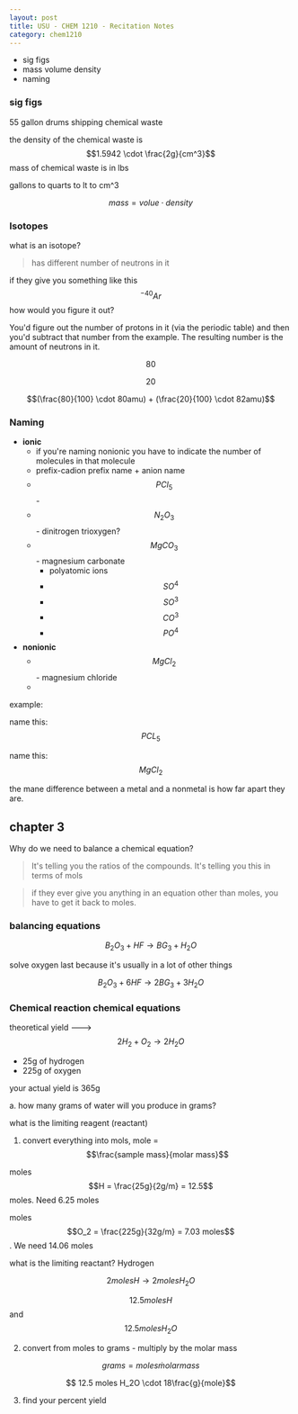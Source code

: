 ```yaml
---
layout: post
title: USU - CHEM 1210 - Recitation Notes
category: chem1210
---
```


- sig figs
- mass volume density
- naming

### sig figs

55 gallon drums shipping chemical waste

the density of the chemical waste is $$1.5942 \cdot \frac{2g}{cm^3}$$ mass of chemical waste is in lbs

gallons to quarts to lt to cm^3

$$ mass = volue \cdot density$$


### Isotopes

what is an isotope?

> has different number of neutrons in it

if they give you something like this $$^{-40}Ar$$ how would you figure it out?

You'd figure out the number of protons in it (via the periodic table) and then you'd subtract that number from the example. The resulting number is the amount of neutrons in it.

$$80% \to 80amu$$

$$20% \to 82amu$$

$$(\frac{80}{100} \cdot 80amu) + (\frac{20}{100} \cdot 82amu)$$

### Naming

- __ionic__
  + if you're naming nonionic you have to indicate the number of molecules in that molecule
  + prefix-cadion prefix name + anion name
  + $$PCl_5$$ - 
  + $$N_2O_3$$ - dinitrogen trioxygen?
  + $$MgCO_3$$ - magnesium carbonate
    * polyatomic ions
    * $$SO^4$$
    * $$SO^3$$
    * $$CO^3$$
    * $$PO^4$$
- __nonionic__
  + $$MgCl_2$$ - magnesium chloride
  + 

example:

name this: $$PCL_5$$

name this: $$MgCl_2$$


the mane difference between a metal and a nonmetal is how far apart they are.


## chapter 3

Why do we need to balance a chemical equation?

> It's telling you the ratios of the compounds. It's telling you this in terms of mols

> if they ever give you anything in an equation other than moles, you have to get it back to moles.


### balancing equations

$$B_2O_3 + HF \to BG_3 + H_2O$$

solve oxygen last because it's usually in a lot of other things

$$B_2O_3 + 6HF \to 2BG_3 + 3H_2O$$

### Chemical reaction chemical equations

theoretical yield ---> $$2H_2 + O_2 \to 2H_2O$$

- 25g of hydrogen
- 225g of oxygen

your actual yield is 365g

a. how many grams of water will you produce in grams?

what is the limiting reagent (reactant)

1. convert everything into mols, mole = $$\frac{sample mass}{molar mass}$$

moles $$H = \frac{25g}{2g/m} = 12.5$$moles. Need 6.25 moles

moles $$O_2 = \frac{225g}{32g/m} = 7.03 moles$$. We need 14.06 moles

what is the limiting reactant? Hydrogen

$$2 moles H \to 2 moles H_2O$$

$$12.5 moles H$$ and $$12.5 moles H_2O$$

2. convert from moles to grams - multiply by the molar mass


$$ grams = moles \dot molar mass$$

$$ 12.5 moles H_2O \cdot 18\frac{g}{mole}$$


3. find your percent yield

$$ % = \frac{actual}{theoretical} \cdot 100$$

$$ % = \frac{165g}{225g} \cdot 100$$


